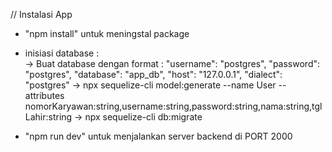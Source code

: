 // Instalasi App
- "npm install" untuk meningstal package
- inisiasi database  :  
    -> Buat database dengan format : 
        "username": "postgres",
        "password": "postgres",
        "database": "app_db",
        "host": "127.0.0.1",
        "dialect": "postgres"
    -> npx sequelize-cli model:generate --name User --attributes nomorKaryawan:string,username:string,password:string,nama:string,tglLahir:string
    -> npx sequelize-cli db:migrate

- "npm run dev" untuk menjalankan server backend di PORT 2000
